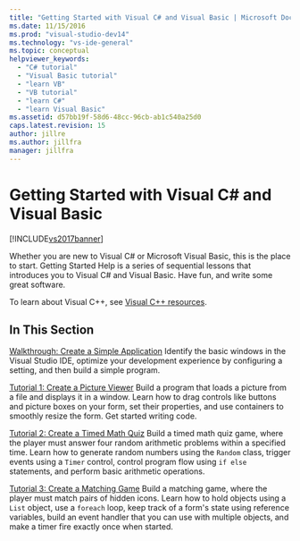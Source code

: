 ```yaml
---
title: "Getting Started with Visual C# and Visual Basic | Microsoft Docs"
ms.date: 11/15/2016
ms.prod: "visual-studio-dev14"
ms.technology: "vs-ide-general"
ms.topic: conceptual
helpviewer_keywords:
  - "C# tutorial"
  - "Visual Basic tutorial"
  - "learn VB"
  - "VB tutorial"
  - "learn C#"
  - "learn Visual Basic"
ms.assetid: d57bb19f-58d6-48cc-96cb-ab1c540a25d0
caps.latest.revision: 15
author: jillre
ms.author: jillfra
manager: jillfra
---
```

# Getting Started with Visual C# and Visual Basic
[!INCLUDE[vs2017banner](../includes/vs2017banner.md)]

Whether you are new to Visual C# or Microsoft Visual Basic, this is the place to start. Getting Started Help is a series of sequential lessons that introduces you to Visual C# and Visual Basic. Have fun, and write some great software.

 To learn about Visual C++, see [Visual C++ resources](https://msdn.microsoft.com/vstudio/hh386302.aspx).

## In This Section
 [Walkthrough: Create a Simple Application](../ide/walkthrough-create-a-simple-application-with-visual-csharp-or-visual-basic.md)
 Identify the basic windows in the Visual Studio IDE, optimize your development experience by configuring a setting, and then build a simple program.

 [Tutorial 1: Create a Picture Viewer](../ide/tutorial-1-create-a-picture-viewer.md)
 Build a program that loads a picture from a file and displays it in a window. Learn how to drag controls like buttons and picture boxes on your form, set their properties, and use containers to smoothly resize the form. Get started writing code.

 [Tutorial 2: Create a Timed Math Quiz](../ide/tutorial-2-create-a-timed-math-quiz.md)
 Build a timed math quiz game, where the player must answer four random arithmetic problems within a specified time. Learn how to generate random numbers using the `Random` class, trigger events using a `Timer` control, control program flow using `if else` statements, and perform basic arithmetic operations.

 [Tutorial 3: Create a Matching Game](../ide/tutorial-3-create-a-matching-game.md)
 Build a matching game, where the player must match pairs of hidden icons. Learn how to hold objects using a `List` object, use a `foreach` loop, keep track of a form's state using reference variables, build an event handler that you can use with multiple objects, and make a timer fire exactly once when started.
